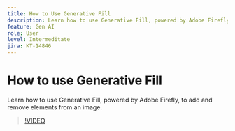 ```yaml
---
title: How to Use Generative Fill
description: Learn how to use Generative Fill, powered by Adobe Firefly, to add and remove elements from an image
feature: Gen AI
role: User
level: Intermeditate
jira: KT-14846
---
```

# How to use Generative Fill

Learn how to use Generative Fill, powered by Adobe Firefly, to add and remove elements from an image.

>[!VIDEO](https://video.tv.adobe.com/v/3427020?quality=12&learn=on&hidetitle=true)
